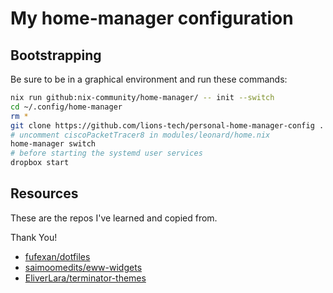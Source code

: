 # My home-manager configuration

## Bootstrapping
Be sure to be in a graphical environment and run these commands:
```bash
nix run github:nix-community/home-manager/ -- init --switch
cd ~/.config/home-manager
rm *
git clone https://github.com/lions-tech/personal-home-manager-config .
# uncomment ciscoPacketTracer8 in modules/leonard/home.nix
home-manager switch
# before starting the systemd user services
dropbox start
```

## Resources

These are the repos I've learned and copied from.

Thank You!

- [fufexan/dotfiles](https://github.com/fufexan/dotfiles)
- [saimoomedits/eww-widgets](https://github.com/saimoomedits/eww-widgets)
- [EliverLara/terminator-themes](https://github.com/EliverLara/terminator-themes/tree/master/schemes)

